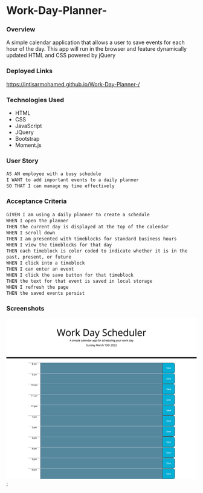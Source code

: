 # Work-Day-Planner-

### Overview

A simple calendar application that allows a user to save events for each hour of the day. This app will run in the browser and feature dynamically updated HTML and CSS powered by jQuery

### Deployed Links

https://intisarmohamed.github.io/Work-Day-Planner-/

### Technologies Used

- HTML
- CSS
- JavaScript
- JQuery
- Bootstrap
- Moment.js

### User Story

```
AS AN employee with a busy schedule
I WANT to add important events to a daily planner
SO THAT I can manage my time effectively
```

### Acceptance Criteria

```
GIVEN I am using a daily planner to create a schedule
WHEN I open the planner
THEN the current day is displayed at the top of the calendar
WHEN I scroll down
THEN I am presented with timeblocks for standard business hours
WHEN I view the timeblocks for that day
THEN each timeblock is color coded to indicate whether it is in the past, present, or future
WHEN I click into a timeblock
THEN I can enter an event
WHEN I click the save button for that timeblock
THEN the text for that event is saved in local storage
WHEN I refresh the page
THEN the saved events persist
```

### Screenshots

![Alt text](Assets/screenshots/screenshot.png);
